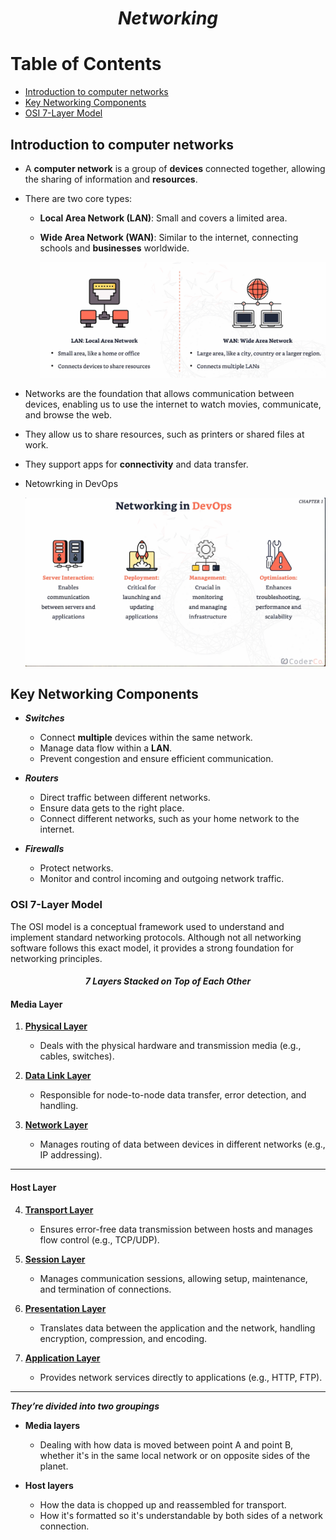 <h1 align="center"><em>Networking</em></h1>

# Table of Contents

- [Introduction to computer networks](#introduction-to-computer-networks)
- [Key Networking Components ](#key-networking-components)
- [OSI 7-Layer Model](#osi-7-layer-model)



## Introduction to computer networks

- A **computer network** is a group of **devices** connected together, allowing the sharing of information and **resources**.

- There are two core types:
  - **Local Area Network (LAN)**: Small and covers a limited area.
  - **Wide Area Network (WAN)**: Similar to the internet, connecting schools and **businesses** worldwide.

    ![Data Link Diagram](./assets/lan-wan.png)

- Networks are the foundation that allows communication between devices, enabling us to use the internet to watch movies, communicate, and browse the web.

- They allow us to share resources, such as printers or shared files at work.

- They support apps for **connectivity** and data transfer.


- Netowrking in DevOps
  
  <img align="center">![Data Link Diagram](./assets/intro-to-computer-networking-one.png)</img>
  

## Key Networking Components 

- ***Switches***
   - Connect **multiple** devices within the same network.
   - Manage data flow within a **LAN**.
   - Prevent congestion and ensure efficient communication.

- ***Routers*** 
   - Direct traffic between different networks.
   - Ensure data gets to the right place.
   - Connect different networks, such as your home network to the internet.

- ***Firewalls***
   - Protect networks.
   - Monitor and control incoming and outgoing network traffic.





### OSI 7-Layer Model

The OSI model is a conceptual framework used to understand and implement standard networking protocols. Although not all networking software follows this exact model, it provides a strong foundation for networking principles.

<h4 align="center"><em>7 Layers Stacked on Top of Each Other</em></h4>


#### **Media Layer**

1. **[Physical Layer](./notes/physical-layer.md)**  
   - Deals with the physical hardware and transmission media (e.g., cables, switches).

2. **[Data Link Layer](./notes/data-link-layer.md)**  
   - Responsible for node-to-node data transfer, error detection, and handling.

3. **[Network Layer](./notes/network-layer.md)**  
   - Manages routing of data between devices in different networks (e.g., IP addressing).

---

#### **Host Layer**

4. **[Transport Layer](./notes/transport-layer.md)**  
   - Ensures error-free data transmission between hosts and manages flow control (e.g., TCP/UDP).

5. **[Session Layer](./notes/session-layer.md)**  
   - Manages communication sessions, allowing setup, maintenance, and termination of connections.

6. **[Presentation Layer](./notes/presentation-layer.md)**  
   - Translates data between the application and the network, handling encryption, compression, and encoding.

7. **[Application Layer](./notes/application-layer.md)**  
   - Provides network services directly to applications (e.g., HTTP, FTP).


---

***They’re divided into two groupings***

- **Media layers**
    - Dealing with how data is moved between point A and point B, whether it's in the same local network or on opposite sides of the planet.
    
- **Host layers**
    - How the data is chopped up and reassembled for transport.
    - How it's formatted so it's understandable by both sides of a network connection.
